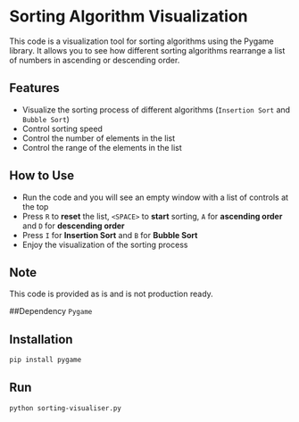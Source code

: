 # Sorting Algorithm Visualization
This code is a visualization tool for sorting algorithms using the Pygame library. It allows you to see how different sorting algorithms rearrange a list of numbers in ascending or descending order.

## Features
- Visualize the sorting process of different algorithms (`Insertion Sort` and `Bubble Sort`)
- Control sorting speed
- Control the number of elements in the list
- Control the range of the elements in the list

## How to Use
- Run the code and you will see an empty window with a list of controls at the top
- Press `R` to **reset** the list, `<SPACE>` to **start** sorting, `A` for **ascending order** and `D` for **descending order**
- Press `I` for **Insertion Sort** and `B` for **Bubble Sort**
- Enjoy the visualization of the sorting process

## Note
This code is provided as is and is not production ready. 

##Dependency
`Pygame`

## Installation
```bash
pip install pygame
```

## Run
```bash
python sorting-visualiser.py
```
